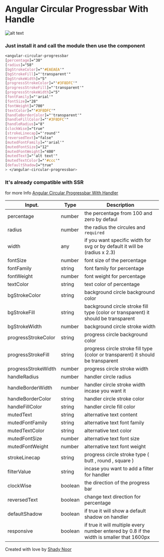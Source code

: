 # Angular Circular Progressbar With Handle

![alt text](https://i.ibb.co/CsbT6Hr/progress.png)

### Just install it and call the module then use the component

```css
<angular-circular-progressbar
[percentage]="30"
[radius]="58"
[bgStrokeColor]="'#EAEAEA'"
[bgStrokeFill]="'transparent'"
[bgStrokeWidth]="5"
[progressStrokeColor]="'#3F8DFC'"
[progressStrokeFill]="'transparent'"
[progressStrokeWidth]="5"
[fontFamily]="'arial'"
[fontSize]="28"
[fontWeight]="700"
[textColor]="'#3F8DFC'"
[handleBorderColor]="'transparent'"
[handleFillColor]="'#3F8DFC'"
[handleRadius]="8"
[clockWise]="true"
[strokeLinecap]="'round'"
[reversedText]="false"
[mutedFontFamily]="'arial'"
[mutedFontSize]="12"
[mutedFontWeight]="400"
[mutedText]="'alt text'"
[mutedTextColor]="'#ccc'"
[defaultShadow]="true"
> </angular-circular-progressbar>
```

### It's already compatible with SSR

for more Info [Angular Circular Progressbar With Handler](https://github.com/shadynoor9/Angular-circular-progressbar)

| Input.              | Type    | Description                                                                              |
| ------------------- | ------- | ---------------------------------------------------------------------------------------- |
| percentage          | number  | the percentage from 100 and zero by defaul                                               |
| radius              | number  | the radius the circules and `required`                                                   |
| width               | any     | if you want specific width for svg or by default it will be (radius x 2.3)               |
| fontSize            | number  | font size of the percentage                                                              |
| fontFamily          | string  | font family for percentage                                                               |
| fontWeight          | number  | font weight for percentage                                                               |
| textColor           | string  | text color of percentage                                                                 |
| bgStrokeColor       | string  | background circle background color                                                       |
| bgStrokeFill        | string  | background circle stroke fill type (color or transparent) it should be transparent       |
| bgStrokeWidth       | number  | background circle stroke width                                                           |
| progressStrokeColor | string  | progress circle background color                                                         |
| progressStrokeFill  | string  | progress circle stroke fill type (color or transparent) it should be transparent         |
| progressStrokeWidth | number  | progress circle stroke width                                                             |
| handleRadius        | number  | handler circle radius                                                                    |
| handleBorderWidth   | number  | handler circle stroke width incase you want it                                           |
| handleBorderColor   | string  | handler circle stroke color                                                              |
| handleFillColor     | string  | handler circle fill color                                                                |
| mutedText           | string  | alternative text content                                                                 |
| mutedFontFamily     | string  | alternative text font family                                                             |
| mutedTextColor      | string  | alternative text color                                                                   |
| mutedFontSize       | number  | alternative text font size                                                               |
| mutedFontWeight     | number  | alternative text font weight                                                             |
| strokeLinecap       | string  | progress circle stroke type ( butt , round , square )                                    |
| filterValue         | string  | incase you want to add a filter for handler                                              |
| clockWise           | boolean | the direction of the progress bar                                                        |
| reversedText        | boolean | change text direction for percentage                                                     |
| defaultShadow       | boolean | if true it will show a default shadow on handler                                         |
| responsive          | boolean | if true it will multiple every number entered by 0.8 if the width is smaller that 1600px |


Created with love by [Shady Noor](https://github.com/shadynoor)
